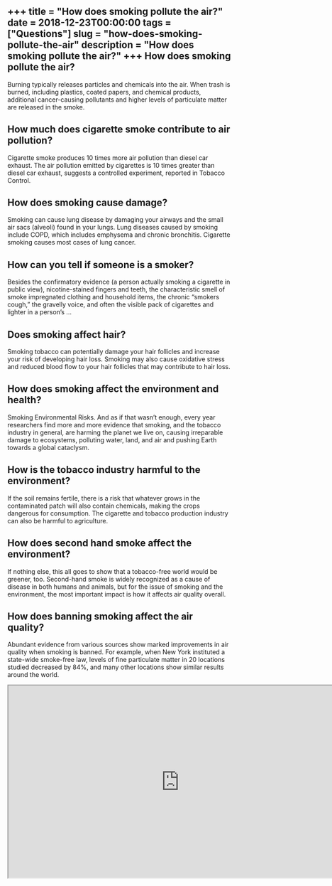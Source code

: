 +++
title = "How does smoking pollute the air?"
date = 2018-12-23T00:00:00
tags = ["Questions"]
slug = "how-does-smoking-pollute-the-air"
description = "How does smoking pollute the air?"
+++
How does smoking pollute the air?
---------------------------------

Burning typically releases particles and chemicals into the air. When trash is burned, including plastics, coated papers, and chemical products, additional cancer-causing pollutants and higher levels of particulate matter are released in the smoke.

How much does cigarette smoke contribute to air pollution?
----------------------------------------------------------

Cigarette smoke produces 10 times more air pollution than diesel car exhaust. The air pollution emitted by cigarettes is 10 times greater than diesel car exhaust, suggests a controlled experiment, reported in Tobacco Control.

How does smoking cause damage?
------------------------------

Smoking can cause lung disease by damaging your airways and the small air sacs (alveoli) found in your lungs. Lung diseases caused by smoking include COPD, which includes emphysema and chronic bronchitis. Cigarette smoking causes most cases of lung cancer.

How can you tell if someone is a smoker?
----------------------------------------

Besides the confirmatory evidence (a person actually smoking a cigarette in public view), nicotine-stained fingers and teeth, the characteristic smell of smoke impregnated clothing and household items, the chronic “smokers cough,” the gravelly voice, and often the visible pack of cigarettes and lighter in a person’s …

Does smoking affect hair?
-------------------------

Smoking tobacco can potentially damage your hair follicles and increase your risk of developing hair loss. Smoking may also cause oxidative stress and reduced blood flow to your hair follicles that may contribute to hair loss.

How does smoking affect the environment and health?
---------------------------------------------------

Smoking Environmental Risks. And as if that wasn’t enough, every year researchers find more and more evidence that smoking, and the tobacco industry in general, are harming the planet we live on, causing irreparable damage to ecosystems, polluting water, land, and air and pushing Earth towards a global cataclysm.

How is the tobacco industry harmful to the environment?
-------------------------------------------------------

If the soil remains fertile, there is a risk that whatever grows in the contaminated patch will also contain chemicals, making the crops dangerous for consumption. The cigarette and tobacco production industry can also be harmful to agriculture.

How does second hand smoke affect the environment?
--------------------------------------------------

If nothing else, this all goes to show that a tobacco-free world would be greener, too. Second-hand smoke is widely recognized as a cause of disease in both humans and animals, but for the issue of smoking and the environment, the most important impact is how it affects air quality overall.

How does banning smoking affect the air quality?
------------------------------------------------

Abundant evidence from various sources show marked improvements in air quality when smoking is banned. For example, when New York instituted a state-wide smoke-free law, levels of fine particulate matter in 20 locations studied decreased by 84%, and many other locations show similar results around the world.

<iframe allow="accelerometer; autoplay; clipboard-write; encrypted-media; gyroscope; picture-in-picture" allowfullscreen="" class="__youtube_prefs__  epyt-is-override  no-lazyload" data-no-lazy="1" data-origheight="433" data-origwidth="770" data-skipgform_ajax_framebjll="" height="433" id="_ytid_43451" loading="lazy" src="https://www.youtube.com/embed/9wwz4_1P6P0?enablejsapi=1&autoplay=0&cc_load_policy=0&cc_lang_pref=&iv_load_policy=1&loop=0&modestbranding=0&rel=1&fs=1&playsinline=0&autohide=2&theme=dark&color=red&controls=1&" title="YouTube player" width="770"></iframe>